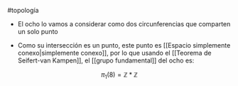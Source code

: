 #topología 

- El ocho lo vamos a considerar como dos circunferencias que comparten un solo punto

- Como su intersección es un punto, este punto es [[Espacio simplemente conexo|simplemente conexo]], por lo que usando el [[Teorema de Seifert-van Kampen]], el [[grupo fundamental]] del ocho es:


$$\pi_1(8) = \mathbb{Z} \ast \mathbb{Z}$$